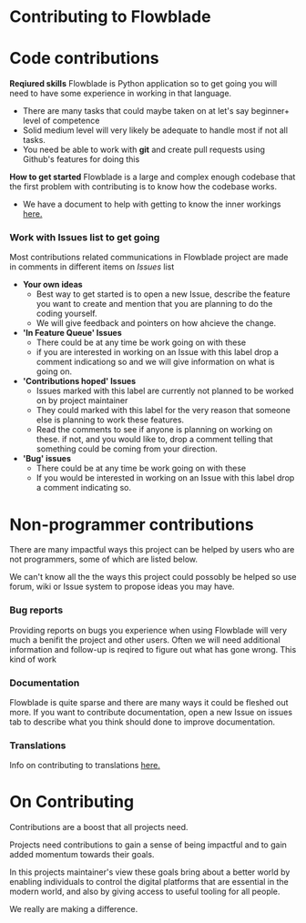 # Contributing to Flowblade



# Code contributions

**Reqiured skills** Flowblade is Python application so to get going you will need to have some experience in working in that language.
 * There are many tasks that could maybe taken on at let's say beginner+ level of competence
 * Solid medium level will very likely be adequate to handle most if not all tasks.
 * You need be able to work with **git** and create pull requests using Github's features for doing this

**How to get started** Flowblade is a large and complex enough codebase that the first problem with contributing is to know how the codebase works. 
* We have a document to help with getting to know the inner workings [here.](codeoverview/CodebaseOverview.md)



### Work with Issues list to get going
Most contributions related communications in Flowblade project are made in comments in different items on *Issues* list

* **Your own ideas** 
   * Best way to get started is to open a new Issue, describe the feature you want to create and mention that you are planning to do the coding yourself. 
   * We will give feedback and pointers on how ahcieve the change.
* **'In Feature Queue' Issues**
   * There could be at any time be work going on with these
   * if you are interested in working on an Issue with this label drop a comment indicationg so and we will give information on what is going on.
* **'Contributions hoped' Issues**
   * Issues marked with this label are currently not planned to be worked on by project maintainer 
   * They could marked with this label for the very reason that someone else is planning to work these features. 
   * Read the comments to see if anyone is planning on working on these. if not, and you would like to, drop a comment telling that something could be coming from your direction.
* **'Bug' issues**
   * There could be at any time be work going on with these
   * If you would be interested in working on an Issue with this label drop a comment indicating so.



# Non-programmer contributions

There are many impactful ways this project can be helped by users who are not programmers, some of which are listed below.

We can't know all the the ways this project could possobly be helped so use forum, wiki or Issue system to propose ideas you may have.

### Bug reports

Providing reports on bugs you experience when using Flowblade will very much a benifit the project and other users. Often we will  need additional information and follow-up is reqired to figure out what has gone wrong. This kind of work 

### Documentation

Flowblade is quite sparse and there are many ways it could be fleshed out more. If you want to contribute documentation, open a new Issue on issues tab to describe what you think should done to improve documentation.

### Translations

Info on contributing to translations [here.](CREATING_TRANSLATION.md)

# On Contributing
Contributions are a boost that all projects need.

Projects need contributions to gain a sense of being impactful and to gain added momentum towards their goals.

In this projects maintainer's view these goals bring about a better world by enabling individuals to control the digital platforms that are essential in the modern world, and also by giving access to useful tooling for all people.

We really are making a difference.
